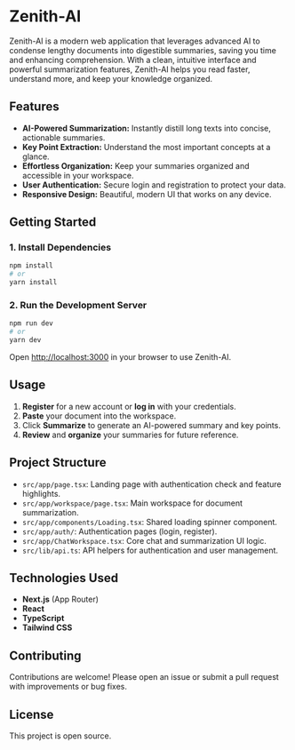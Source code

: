 # Zenith-AI

Zenith-AI is a modern web application that leverages advanced AI to condense lengthy documents into digestible summaries, saving you time and enhancing comprehension. With a clean, intuitive interface and powerful summarization features, Zenith-AI helps you read faster, understand more, and keep your knowledge organized.

## Features

- **AI-Powered Summarization:** Instantly distill long texts into concise, actionable summaries.
- **Key Point Extraction:** Understand the most important concepts at a glance.
- **Effortless Organization:** Keep your summaries organized and accessible in your workspace.
- **User Authentication:** Secure login and registration to protect your data.
- **Responsive Design:** Beautiful, modern UI that works on any device.

## Getting Started

### 1. Install Dependencies

```bash
npm install
# or
yarn install
```

### 2. Run the Development Server

```bash
npm run dev
# or
yarn dev
```

Open [http://localhost:3000](http://localhost:3000) in your browser to use Zenith-AI.

## Usage

1. **Register** for a new account or **log in** with your credentials.
2. **Paste** your document into the workspace.
3. Click **Summarize** to generate an AI-powered summary and key points.
4. **Review** and **organize** your summaries for future reference.

## Project Structure

- `src/app/page.tsx`: Landing page with authentication check and feature highlights.
- `src/app/workspace/page.tsx`: Main workspace for document summarization.
- `src/app/components/Loading.tsx`: Shared loading spinner component.
- `src/app/auth/`: Authentication pages (login, register).
- `src/app/ChatWorkspace.tsx`: Core chat and summarization UI logic.
- `src/lib/api.ts`: API helpers for authentication and user management.

## Technologies Used

- **Next.js** (App Router)
- **React**
- **TypeScript**
- **Tailwind CSS**

## Contributing

Contributions are welcome! Please open an issue or submit a pull request with improvements or bug fixes.

## License

This project is open source.
